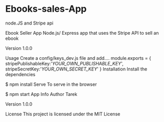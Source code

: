 # Ebooks-sales-App
node.JS and Stripe api

Ebook Seller App
Node.js/ Express app that uses the Stripe API to sell an ebook

Version
1.0.0

Usage
Create a config/keys_dev.js file and add....
module.exports = {
  stripePublishableKey:'_YOUR_OWN_PUBLISHABLE_KEY_',
  stripeSecretKey:'_YOUR_OWN_SECRET_KEY_'
}
Installation
Install the dependencies

$ npm install
Serve
To serve in the browser

$ npm start
App Info
Author
Tarek 

Version
1.0.0

License
This project is licensed under the MIT License
